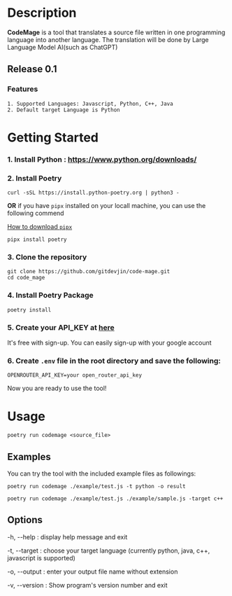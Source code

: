 # Description
**CodeMage** is a tool that translates a source file written in one programming language into another language.
The translation will be done by Large Language Model AI(such as ChatGPT)

## Release 0.1

### Features
    1. Supported Languages: Javascript, Python, C++, Java
    2. Default target Language is Python



# Getting Started

### 1. Install Python : https://www.python.org/downloads/



### 2. Install Poetry

```console
curl -sSL https://install.python-poetry.org | python3 -
```

**OR** if you have `pipx` installed on your locall machine, you can use the following commend

[How to download `pipx`](https://github.com/pypa/pipx)

```console
pipx install poetry
```



### 3. Clone the repository
```console
git clone https://github.com/gitdevjin/code-mage.git
cd code_mage
```



### 4. Install Poetry Package
```console
poetry install
```



### 5. Create your API_KEY at [here](https://openrouter.ai/docs/api-keys)
It's free with sign-up. You can easily sign-up with your google account



### 6. Create `.env` file in the root directory and save the following:
```
OPENROUTER_API_KEY=your open_router_api_key
```

Now you are ready to use the tool!



# Usage

```console
poetry run codemage <source_file>
```

## Examples
You can try the tool with the included example files as followings:

```console
poetry run codemage ./example/test.js -t python -o result
```


```console
poetry run codemage ./example/test.js ./example/sample.js -target c++
```

## Options

-h, --help : display help message and exit

-t, --target : choose your target language (currently python, java, c++, javascript is supported)

-o, --output : enter your output file name without extension

-v, --version : Show program's version number and exit

